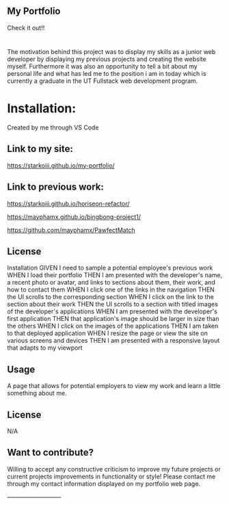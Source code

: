 ## My Portfolio
Check it out!!
#
The motivation behind this project was to display my skills as a junior web developer by displaying my previous projects and creating the website myself. Furthermore it was also an opportunity to tell a bit about my personal life and what has led me to the position i am in today which is currently a graduate in the UT Fullstack web development program.

# Installation:
Created by me through VS Code

## Link to my site:
https://starkoiii.github.io/my-portfolio/
## Link to previous work:
https://starkoiii.github.io/horiseon-refactor/

https://mayphamx.github.io/bingbong-project1/

https://github.com/mayphamx/PawfectMatch

## License
Installation GIVEN I need to sample a potential employee's previous work WHEN I load their portfolio THEN I am presented with the developer's name, a recent photo or avatar, and links to sections about them, their work, and how to contact them WHEN I click one of the links in the navigation THEN the UI scrolls to the corresponding section WHEN I click on the link to the section about their work THEN the UI scrolls to a section with titled images of the developer's applications WHEN I am presented with the developer's first application THEN that application's image should be larger in size than the others WHEN I click on the images of the applications THEN I am taken to that deployed application WHEN I resize the page or view the site on various screens and devices THEN I am presented with a responsive layout that adapts to my viewport

## Usage
A page that allows for potential employers to view my work and learn a little something about me.

## License
N/A

## Want to contribute?
Willing to accept any constructive criticism to improve my future projects or current projects improvements in functionality or style! Please contact me through my contact information displayed on my portfolio web page.


—————————